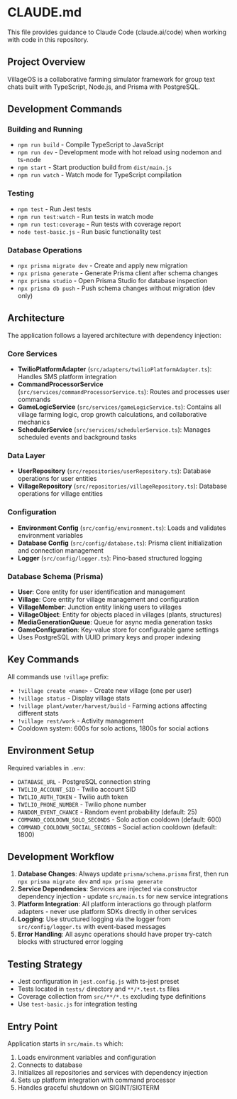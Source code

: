 # CLAUDE.md

This file provides guidance to Claude Code (claude.ai/code) when working with code in this repository.

## Project Overview
VillageOS is a collaborative farming simulator framework for group text chats built with TypeScript, Node.js, and Prisma with PostgreSQL.

## Development Commands

### Building and Running
- `npm run build` - Compile TypeScript to JavaScript
- `npm run dev` - Development mode with hot reload using nodemon and ts-node
- `npm start` - Start production build from `dist/main.js`
- `npm run watch` - Watch mode for TypeScript compilation

### Testing
- `npm test` - Run Jest tests
- `npm run test:watch` - Run tests in watch mode
- `npm run test:coverage` - Run tests with coverage report
- `node test-basic.js` - Run basic functionality test

### Database Operations
- `npx prisma migrate dev` - Create and apply new migration
- `npx prisma generate` - Generate Prisma client after schema changes
- `npx prisma studio` - Open Prisma Studio for database inspection
- `npx prisma db push` - Push schema changes without migration (dev only)

## Architecture

The application follows a layered architecture with dependency injection:

### Core Services
- **TwilioPlatformAdapter** (`src/adapters/twilioPlatformAdapter.ts`): Handles SMS platform integration
- **CommandProcessorService** (`src/services/commandProcessorService.ts`): Routes and processes user commands
- **GameLogicService** (`src/services/gameLogicService.ts`): Contains all village farming logic, crop growth calculations, and collaborative mechanics
- **SchedulerService** (`src/services/schedulerService.ts`): Manages scheduled events and background tasks

### Data Layer
- **UserRepository** (`src/repositories/userRepository.ts`): Database operations for user entities
- **VillageRepository** (`src/repositories/villageRepository.ts`): Database operations for village entities

### Configuration
- **Environment Config** (`src/config/environment.ts`): Loads and validates environment variables
- **Database Config** (`src/config/database.ts`): Prisma client initialization and connection management
- **Logger** (`src/config/logger.ts`): Pino-based structured logging

### Database Schema (Prisma)
- **User**: Core entity for user identification and management
- **Village**: Core entity for village management and configuration
- **VillageMember**: Junction entity linking users to villages
- **VillageObject**: Entity for objects placed in villages (plants, structures)
- **MediaGenerationQueue**: Queue for async media generation tasks
- **GameConfiguration**: Key-value store for configurable game settings
- Uses PostgreSQL with UUID primary keys and proper indexing

## Key Commands
All commands use `!village` prefix:
- `!village create <name>` - Create new village (one per user)
- `!village status` - Display village stats
- `!village plant/water/harvest/build` - Farming actions affecting different stats
- `!village rest/work` - Activity management
- Cooldown system: 600s for solo actions, 1800s for social actions

## Environment Setup
Required variables in `.env`:
- `DATABASE_URL` - PostgreSQL connection string
- `TWILIO_ACCOUNT_SID` - Twilio account SID
- `TWILIO_AUTH_TOKEN` - Twilio auth token
- `TWILIO_PHONE_NUMBER` - Twilio phone number
- `RANDOM_EVENT_CHANCE` - Random event probability (default: 25)
- `COMMAND_COOLDOWN_SOLO_SECONDS` - Solo action cooldown (default: 600)
- `COMMAND_COOLDOWN_SOCIAL_SECONDS` - Social action cooldown (default: 1800)

## Development Workflow

1. **Database Changes**: Always update `prisma/schema.prisma` first, then run `npx prisma migrate dev` and `npx prisma generate`
2. **Service Dependencies**: Services are injected via constructor dependency injection - update `src/main.ts` for new service integrations
3. **Platform Integration**: All platform interactions go through platform adapters - never use platform SDKs directly in other services
4. **Logging**: Use structured logging via the logger from `src/config/logger.ts` with event-based messages
5. **Error Handling**: All async operations should have proper try-catch blocks with structured error logging

## Testing Strategy
- Jest configuration in `jest.config.js` with ts-jest preset
- Tests located in `tests/` directory and `**/*.test.ts` files
- Coverage collection from `src/**/*.ts` excluding type definitions
- Use `test-basic.js` for integration testing

## Entry Point
Application starts in `src/main.ts` which:
1. Loads environment variables and configuration
2. Connects to database
3. Initializes all repositories and services with dependency injection
4. Sets up platform integration with command processor
5. Handles graceful shutdown on SIGINT/SIGTERM